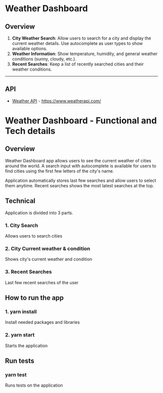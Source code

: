 # Weather Dashboard

## Overview

1. **City Weather Search**: Allow users to search for a city and display the current weather details. Use autocomplete as user types to show available options.
2. **Weather Information**: Show temperature, humidity, and general weather conditions (sunny, cloudy, etc.).
3. **Recent Searches**: Keep a list of recently searched cities and their weather conditions.

---

## API 

- [Weather API](https://www.weatherapi.com/) - https://www.weatherapi.com/

#

#

# Weather Dashboard - Functional and Tech details

## Overview

Weather Dashboard app allows users to see the current weather of cities around the world. A search input with autocomplete is available for users to find cities using the first few letters of the city's name.

Application automatically stores last few searches and allow users to select them anytime. Recent searches shows the most latest searches at the top.

## Technical

Application is divided into 3 parts.

### 1. City Search

Allows users to search cities

### 2. City Current weather & condition

Shows city's current weather and condition

### 3. Recent Searches

Last few recent searches of the user

## How to run the app

### 1. yarn install

Install needed packages and libraries

### 2. yarn start

Starts the application

## Run tests

### yarn test

Runs tests on the application
